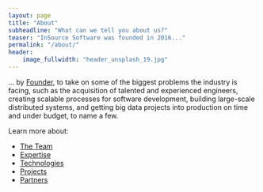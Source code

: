 ```yaml
---
layout: page
title: "About"
subheadline: "What can we tell you about us?"
teaser: "InSource Software was founded in 2016..."
permalink: "/about/"
header:
    image_fullwidth: "header_unsplash_19.jpg"
---
```

... by [Founder][1], to take on some of the biggest problems the industry is facing, such as the acquisition of talented and experienced engineers, creating scalable processes for software development, building large-scale distributed systems, and getting big data projects into production on time and under budget, to name a few.

Learn more about:

* [The Team][2]
* [Expertise][3]
* [Technologies][4]
* [Projects][5]
* [Partners][6]

[1]: /team/founder/
[2]: /team/
[3]: /technologies/
[4]: /projects/
[5]: /partners/
[6]: #
[7]: #
[8]: #
[9]: #
[10]: #